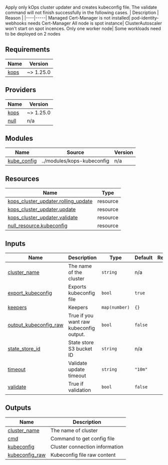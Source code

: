 Apply only kOps cluster updater and creates kubeconfig file.
The validate command will not finish successfully in the following cases.
| Description | Reason |
|----|-----|
Managed Cert-Manager is not installed| pod-identity-webhooks needs Cert-Manager
All node is spot instance| ClusterAutoscaler won't start on spot incences.
Only one worker node| Some workloads need to be deployed on 2 nodes

## Requirements

| Name | Version |
|------|---------|
| <a name="requirement_kops"></a> [kops](#requirement\_kops) | ~> 1.25.0 |

## Providers

| Name | Version |
|------|---------|
| <a name="provider_kops"></a> [kops](#provider\_kops) | ~> 1.25.0 |
| <a name="provider_null"></a> [null](#provider\_null) | n/a |

## Modules

| Name | Source | Version |
|------|--------|---------|
| <a name="module_kube_config"></a> [kube\_config](#module\_kube\_config) | ../modules/kops-kubeconfig | n/a |

## Resources

| Name | Type |
|------|------|
| [kops_cluster_updater.rolling_update](https://registry.terraform.io/providers/eddycharly/kops/latest/docs/resources/cluster_updater) | resource |
| [kops_cluster_updater.update](https://registry.terraform.io/providers/eddycharly/kops/latest/docs/resources/cluster_updater) | resource |
| [kops_cluster_updater.validate](https://registry.terraform.io/providers/eddycharly/kops/latest/docs/resources/cluster_updater) | resource |
| [null_resource.kubeconfig](https://registry.terraform.io/providers/hashicorp/null/latest/docs/resources/resource) | resource |

## Inputs

| Name | Description | Type | Default | Required |
|------|-------------|------|---------|:--------:|
| <a name="input_cluster_name"></a> [cluster\_name](#input\_cluster\_name) | The name of the cluster | `string` | n/a | yes |
| <a name="input_export_kubeconfig"></a> [export\_kubeconfig](#input\_export\_kubeconfig) | Exports kubeconfig file | `bool` | `true` | no |
| <a name="input_keepers"></a> [keepers](#input\_keepers) | Keepers | `map(number)` | `{}` | no |
| <a name="input_output_kubeconfig_raw"></a> [output\_kubeconfig\_raw](#input\_output\_kubeconfig\_raw) | True if you want raw kubeconfig output. | `bool` | `false` | no |
| <a name="input_state_store_id"></a> [state\_store\_id](#input\_state\_store\_id) | State store S3 bucket ID | `string` | n/a | yes |
| <a name="input_timeout"></a> [timeout](#input\_timeout) | Validate update timeout | `string` | `"10m"` | no |
| <a name="input_validate"></a> [validate](#input\_validate) | True if validation | `bool` | `false` | no |

## Outputs

| Name | Description |
|------|-------------|
| <a name="output_cluster_name"></a> [cluster\_name](#output\_cluster\_name) | The name of cluster |
| <a name="output_cmd"></a> [cmd](#output\_cmd) | Command to get config file |
| <a name="output_kubeconfig"></a> [kubeconfig](#output\_kubeconfig) | Cluster connection information |
| <a name="output_kubeconfig_raw"></a> [kubeconfig\_raw](#output\_kubeconfig\_raw) | Kubeconfig file raw content |

